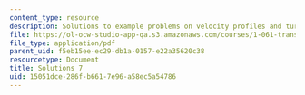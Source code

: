 ```yaml
---
content_type: resource
description: Solutions to example problems on velocity profiles and turbulence.
file: https://ol-ocw-studio-app-qa.s3.amazonaws.com/courses/1-061-transport-processes-in-the-environment-fall-2008/15051dce286fb6617e96a58ec5a54786_solutions7.pdf
file_type: application/pdf
parent_uid: f5eb15ee-ec29-db1a-0157-e22a35620c38
resourcetype: Document
title: Solutions 7
uid: 15051dce-286f-b661-7e96-a58ec5a54786
---
```

